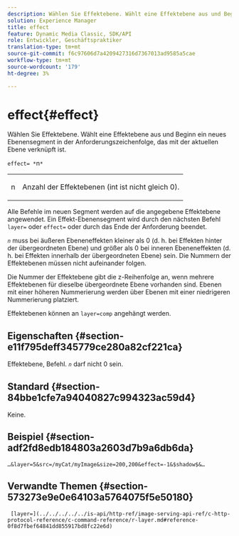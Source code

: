 ```yaml
---
description: Wählen Sie Effektebene. Wählt eine Effektebene aus und Beginn ein neues Ebenensegment in der Anforderungszeichenfolge, das mit der aktuellen Ebene verknüpft ist.
solution: Experience Manager
title: effect
feature: Dynamic Media Classic, SDK/API
role: Entwickler, Geschäftspraktiker
translation-type: tm+mt
source-git-commit: f6c97606d7a4209427316d7367013ad9585a5cae
workflow-type: tm+mt
source-wordcount: '179'
ht-degree: 3%

---
```



# effect{#effect}

Wählen Sie Effektebene. Wählt eine Effektebene aus und Beginn ein neues Ebenensegment in der Anforderungszeichenfolge, das mit der aktuellen Ebene verknüpft ist.

`effect= *`n`*`

<table id="simpletable_C48DABF486604D2B9F3CBC1CD01AC76D"> 
 <tr class="strow"> 
  <td class="stentry"> <p><span class="codeph"> <span class="varname"> n</span></span> </p> </td> 
  <td class="stentry"> <p>Anzahl der Effektebenen (int ist nicht gleich 0). </p></td> 
 </tr> 
</table>

Alle Befehle im neuen Segment werden auf die angegebene Effektebene angewendet. Ein Effekt-Ebenensegment wird durch den nächsten Befehl `layer=` oder `effect=` oder durch das Ende der Anforderung beendet.

*`n`* muss bei äußeren Ebeneneffekten kleiner als 0 (d. h. bei Effekten hinter der übergeordneten Ebene) und größer als 0 bei inneren Ebeneneffekten (d. h. bei Effekten innerhalb der übergeordneten Ebene) sein. Die Nummern der Effektebenen müssen nicht aufeinander folgen.

Die Nummer der Effektebene gibt die z-Reihenfolge an, wenn mehrere Effektebenen für dieselbe übergeordnete Ebene vorhanden sind. Ebenen mit einer höheren Nummerierung werden über Ebenen mit einer niedrigeren Nummerierung platziert.

Effektebenen können an `layer=comp` angehängt werden.

## Eigenschaften {#section-e11f795deff345779ce280a82cf221ca}

Effektebene, Befehl. *`n`* darf nicht 0 sein.

## Standard {#section-84bbe1cfe7a94040827c994323ac59d4}

Keine.

## Beispiel {#section-adf2fd8edb184803a2603d7b9a6db6da}

`…&layer=5&src=/myCat/myImage&size=200,200&effect=-1&$shadow$&…`

## Verwandte Themen {#section-573273e9e0e64103a5764075f5e50180}

` [layer=](../../../../../is-api/http-ref/image-serving-api-ref/c-http-protocol-reference/c-command-reference/r-layer.md#reference-0f8d7fbef64841dd855917bd8fc22e6d)`
